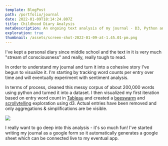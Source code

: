 ```yaml
---
template: BlogPost
path: /portfolio/journal
date: 2022-01-09T18:14:24.807Z
title: Childhood Diary Analysis
metaDescription: An ongoing text analysis of my journal - D3, Python and Tableau
exploration: true
thumbnail: /assets/screen-shot-2022-01-09-at-1.45.01-pm.png
---
```

I've kept a personal diary since middle school and the text in it is very much "stream of consciousness" and really, really tough to read. 

In order to understand my journal and turn it into a cohesive story I've begun to visualize it. I'm starting by tracking word counts per entry over time and will eventually experiment with sentiment analysis.

In terms of process, cleaned this messy corpus of about 200,000 words using python and turned it into a dataset. I then visualized my first iteration based on entry word count in [Tableau](https://public.tableau.com/app/profile/rye.zupancis/viz/ChildhoodJournalAnalysis/Overview?publish=yes) and created a [beeswarm](https://ryezzz.github.io/visualization-sketches/childhood-diary-swarm/) and [scrollytelling](https://ryezzz.github.io/visualization-sketches/childhood-diary/) exploration using d3. Actual entries have been removed and only aggregations & simplifications are be visible.

![](/assets/screen-shot-2021-11-13-at-10.03.03-am.png)

I really want to go deep into this analysis - it's so much fun! I've started writing my journal as a google form so it automatically generates a google sheet which can be connected live to my eventual app.